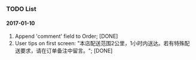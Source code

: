 ### TODO List

#### 2017-01-10
1. Append 'comment' field to Order; [DONE]
2. User tips on first screen: "本店配送范围2公里，1小时内送达。若有特殊配送要求，请在订单备注中留言。"; [DONE]
